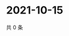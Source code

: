 # 2021-10-15

共 0 条

<!-- BEGIN WEIBO -->
<!-- 最后更新时间 Fri Oct 15 2021 02:12:46 GMT+0800 (China Standard Time) -->

<!-- END WEIBO -->
